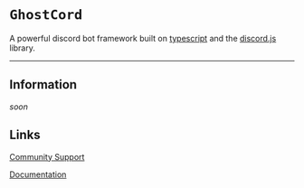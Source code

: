 # `GhostCord`

A powerful discord bot framework built on [typescript](https://www.typescriptlang.org/) and the [discord.js](https://discord.js.org/#/) library.

- - -

## Information

*soon*

## Links

[Community Support](https://discord.gg/73KvNCABPc)

[Documentation]()